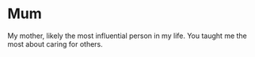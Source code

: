 # Mum

My mother, likely the most influential person in my life.
You taught me the most about caring for others.
